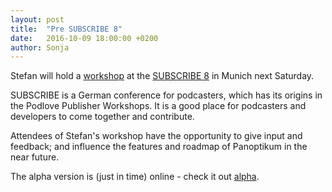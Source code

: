 ```yaml
---
layout: post
title:  "Pre SUBSCRIBE 8"
date:   2016-10-09 18:00:00 +0200
author: Sonja
---
```


Stefan will hold a [workshop](https://frab.das-sendezentrum.de/en/subscribe8/public/events/336) at the [SUBSCRIBE 8](http://das-sendezentrum.de/subscribe/sub8/) in Munich next Saturday.

SUBSCRIBE is a German conference for podcasters, which has its origins in the Podlove Publisher Workshops. It is a good place for podcasters and developers to come together and contribute.

Attendees of Stefan's workshop have the opportunity to give input and feedback; and influence the features and roadmap of Panoptikum in the near future.

The alpha version is (just in time) online - check it out [alpha](https://panoptikum.social).
